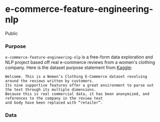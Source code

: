 # e-commerce-feature-engineering-nlp
Public

### Purpose
```e-commerce-feature-engineering-nlp``` is a free-form data exploration and NLP project based off real e-commerce reviews from a women's clothing company. Here is the dataset purpose statement from [Kaggle](https://www.kaggle.com/datasets/nicapotato/womens-ecommerce-clothing-reviews):
```
Welcome. This is a Women’s Clothing E-Commerce dataset revolving around the reviews written by customers.
Its nine supportive features offer a great environment to parse out the text through its multiple dimensions.
Because this is real commercial data, it has been anonymized, and references to the company in the review text
and body have been replaced with “retailer”.
```

### Data
